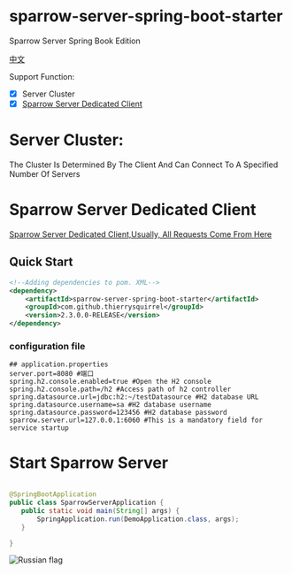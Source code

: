 # sparrow-server-spring-boot-starter

Sparrow Server Spring Book Edition

[中文](./README_zh_CN.md)

Support Function:

- [x] Server Cluster
- [x] [Sparrow Server Dedicated Client](https://github.com/ThierrySquirrel/sparrow-spring-boot-starter)

# Server Cluster:

The Cluster Is Determined By The Client And Can Connect To A Specified Number Of Servers

# Sparrow Server Dedicated Client

[Sparrow Server Dedicated Client,Usually, All Requests Come From Here](https://github.com/ThierrySquirrel/sparrow-spring-boot-starter)

## Quick Start

```xml
<!--Adding dependencies to pom. XML-->
<dependency>
    <artifactId>sparrow-server-spring-boot-starter</artifactId>
    <groupId>com.github.thierrysquirrel</groupId>
    <version>2.3.0.0-RELEASE</version>
</dependency>
``` 

### configuration file

 ```properties
 ## application.properties
server.port=8080 #端口
spring.h2.console.enabled=true #Open the H2 console
spring.h2.console.path=/h2 #Access path of h2 controller
spring.datasource.url=jdbc:h2:~/testDatasource #H2 database URL
spring.datasource.username=sa #H2 database username
spring.datasource.password=123456 #H2 database password
sparrow.server.url=127.0.0.1:6060 #This is a mandatory field for service startup
 ```

# Start Sparrow Server

 ```java

@SpringBootApplication
public class SparrowServerApplication {
	public static void main(String[] args) {
		SpringApplication.run(DemoApplication.class, args);
	}

}
 ```
 
![Russian flag](https://user-images.githubusercontent.com/49895274/190372499-79f8088b-acd5-4440-9926-1d3afa08e10b.png)
